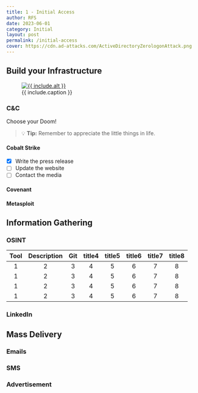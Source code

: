 ```yaml
---
title: 1 - Initial Access
author: RFS
date: 2023-06-01
category: Initial
layout: post
permalink: /initial-access
cover: https://cdn.ad-attacks.com/ActiveDirectoryZerologonAttack.png
---
```


## Build your Infrastructure


<figure>
   <a href="{{ include.url }}">
   <img src="{{ include.file }}" style="max-width: {{ include.max-width }};"
      alt="{{ include.alt }}"/>
   </a>
   <figcaption>{{ include.caption }}</figcaption>
</figure>

### C&C
Choose your Doom!

> :bulb: **Tip:** Remember to appreciate the little things in life.

#### Cobalt Strike
- [x] Write the press release
- [ ] Update the website
- [ ] Contact the media

#### Covenant

#### Metasploit


## Information Gathering

### OSINT

<div class="table-wrapper" markdown="block">

|Tool|Description|Git|title4|title5|title6|title7|title8|
|:-:|:-:|:-:|:-:|:-:|:-:|:-:|:-:|
|1|2|3|4|5|6|7|8|
|1|2|3|4|5|6|7|8|
|1|2|3|4|5|6|7|8|
|1|2|3|4|5|6|7|8|

</div>

### LinkedIn

## Mass Delivery

### Emails

### SMS

### Advertisement


